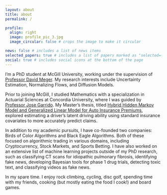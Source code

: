 ```yaml
---
layout: about
title: about
permalink: /

profile:
  align: right 
  image: profile_pic_3.jpg
  image_circular: false # crops the image to make it circular

news: false # includes a list of news items
selected_papers: true # includes a list of papers marked as "selected={true}"
social: true # includes social icons at the bottom of the page
---
```

I’m a PhD student at McGill University, working under the supervision of [Professor David Meger](https://scholar.google.ca/citations?user=gFwEytkAAAAJ&hl=en). My research interests include Uncertainty Estimation, Normalizing Flows, and Diffusion Models.

Prior to joining McGill, I studied Mathematics with a specialization in Actuarial Sciences at Concordia University, where I was guided by [Professor Jose Garrido](https://scholar.google.com/citations?user=cYhIv9IAAAAJ&hl=en&oi=ao). My Master’s thesis, titled [Hybrid Hidden Markov Model and Generalized Linear Model for Auto Insurance Premiums](https://spectrum.library.concordia.ca/id/eprint/982074/), explored estimating a driver’s latent driving ability using standard insurance covariates to more accurately predict claims.

In addition to my academic pursuits, I have co-founded two companies: Birds of Color Algorithms and Black Eagle Algorithms. Both of these focused on algorithmic trading in various domains, including Cryptocurrency, Stock Markets, and Sports Betting. I have also worked on an extensive list of machine learning projects outside of my PhD research, such as classifying CT scans for idiopathic pulmonary fibrosis, identifying fake news, developing Bayesian tools for phase 1 drug trials, detecting toxic text, and classifying videos as fake news.

In my spare time. I enjoy rock climbing, cycling, disc golf, spending time with my friends, cooking (but mostly eating the food I cook!) and board games. 
